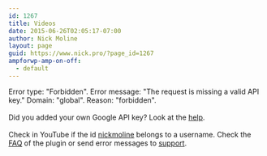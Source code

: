 ```yaml
---
id: 1267
title: Videos
date: 2015-06-26T02:05:17-07:00
author: Nick Moline
layout: page
guid: https://www.nick.pro/?page_id=1267
ampforwp-amp-on-off:
  - default
---
```

<div class="ytcshort ytccf">
  <div class="vmcerror">
    Error type: "Forbidden". Error message: "The request is missing a valid API key." Domain: "global". Reason: "forbidden". <br /><br />Did you added your own Google API key? Look at the <a href="http://poselab.com/en/youtube-channel-gallery-help" target="_blank">help</a>.<br /><br />Check in YouTube if the id <a href="https://www.youtube.com/user/nickmoline" target="_blank">nickmoline</a> belongs to a username. Check the <a href="http://wordpress.org/extend/plugins/youtube-channel-gallery/faq/" target="_blank">FAQ</a> of the plugin or send error messages to <a href="https://wordpress.org/support/plugin/youtube-channel-gallery" target="_blank">support</a>.
  </div>
</div>